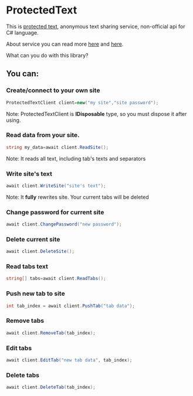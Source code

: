 # ProtectedText
This is [protected text](https://www.protectedtext.com), anonymous text sharing service, non-official api for C# language.

About service you can read more [here](https://www.protectedtext.com/) and [here](https://www.protectedtext.com/site/helpusfight).

What can you do with this library?
## You can:
### **Create/connect to your own site**
```C#
ProtectedTextClient client=new("my site","site password");
 ```
Note: ProtectedTextClient is **IDisposable** type, so you must dispose it after using.
### **Read data from your site.** 
```C#
string my_data=await client.ReadSite();
```
Note: It reads all text, including tab's texts and separators

### Write site's text
```C#
await client.WriteSite("site's text");
```
Note: It **fully** rewrites site. Your current tabs will be deleted
### Change password for current site
```C#
await client.ChangePassword("new password");
```
### Delete current site
```C#
await client.DeleteSite();
```
### Read tabs text
```C#
string[] tabs=await client.ReadTabs();
```
### Push new tab to site
```C#
int tab_index = await client.PushTab("tab data");
```
### Remove tabs
```C#
await client.RemoveTab(tab_index);
```
### Edit tabs
```C#
await client.EditTab("new tab data", tab_index);
```
### Delete tabs
```C#
await client.DeleteTab(tab_index);
```
